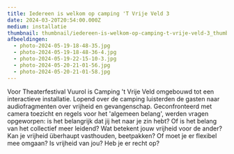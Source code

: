 ```yaml
---
title: Iedereen is welkom op camping 'T Vrije Veld 3
date: 2024-03-20T20:54:00.000Z
medium: installatie
thumbnail: thumbnail/iedereen-is-welkom-op-camping-t-vrije-veld-3_thumbnail.jpg
afbeeldingen:
  - photo-2024-05-19-18-48-35.jpg
  - photo-2024-05-19-18-48-36-4.jpg
  - photo-2024-05-19-22-15-10-3.jpg
  - photo-2024-05-20-21-01-56.jpg
  - photo-2024-05-20-21-01-58.jpg
---
```

Voor Theaterfestival Vuurol is Camping 't Vrije Veld omgebouwd tot een interactieve installatie. Lopend over de camping luisterden de gasten naar audiofragmenten over vrijheid en gevangenschap. Geconfronteerd met camera toezicht en regels voor het 'algemeen belang', werden vragen opgeworpen: is het belangrijk dat jij het naar je zin hebt? Of is het belang van het collectief meer leidend? Wat betekent jouw vrijheid voor de ander? Kan je vrijheid überhaupt vasthouden, beetpakken? Of moet je er flexibel mee omgaan? Is vrijheid van jou? Heb je er recht op?
